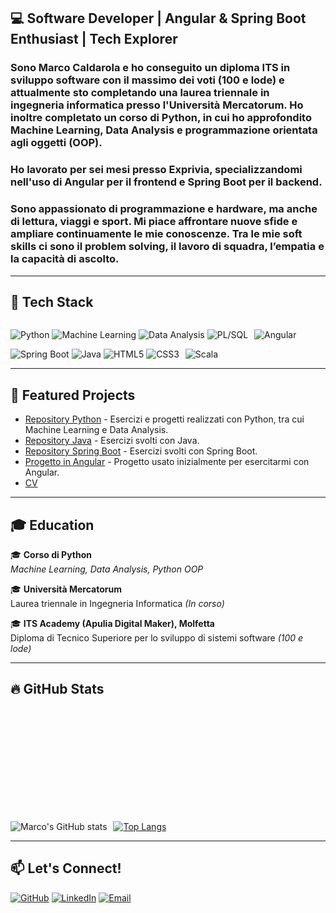 ## 💻 Software Developer | Angular & Spring Boot Enthusiast | Tech Explorer  
### Sono Marco Caldarola e ho conseguito un diploma ITS in sviluppo software con il massimo dei voti (100 e lode) e attualmente sto completando una laurea triennale in ingegneria informatica presso l'Università Mercatorum. Ho inoltre completato un corso di Python, in cui ho approfondito Machine Learning, Data Analysis e programmazione orientata agli oggetti (OOP). 
### Ho lavorato per sei mesi presso Exprivia, specializzandomi nell'uso di Angular per il frontend e Spring Boot per il backend.  
### Sono appassionato di programmazione e hardware, ma anche di lettura, viaggi e sport. Mi piace affrontare nuove sfide e ampliare continuamente le mie conoscenze. Tra le mie soft skills ci sono il problem solving, il lavoro di squadra, l’empatia e la capacità di ascolto.  
---
## 🚀 Tech Stack  
![Python](https://img.shields.io/badge/Python-3776AB?style=for-the-badge&logo=python&logoColor=white) ![Machine Learning](https://img.shields.io/badge/Machine%20Learning-FF6F00?style=for-the-badge&logo=tensorflow&logoColor=white) ![Data Analysis](https://img.shields.io/badge/Data%20Analysis-1E88E5?style=for-the-badge&logo=pandas&logoColor=white) ![PL/SQL](https://img.shields.io/badge/PL/SQL-003B57?style=for-the-badge&logo=oracle&logoColor=white)  <img src="https://via.placeholder.com/2x100" width="2" height="28"> ![Angular](https://img.shields.io/badge/Angular-DD0031?style=for-the-badge&logo=angular&logoColor=white) ![Spring Boot](https://img.shields.io/badge/Spring%20Boot-6DB33F?style=for-the-badge&logo=springboot&logoColor=white) ![Java](https://img.shields.io/badge/Java-ED8B00?style=for-the-badge&logo=java&logoColor=white) ![HTML5](https://img.shields.io/badge/HTML5-E34F26?style=for-the-badge&logo=html5&logoColor=white) ![CSS3](https://img.shields.io/badge/CSS3-1572B6?style=for-the-badge&logo=css3&logoColor=white) <img src="https://via.placeholder.com/2x100" width="2" height="28"> ![Scala](https://img.shields.io/badge/Scala-DC322F?style=for-the-badge&logo=scala&logoColor=white)  

---
## 📌 Featured Projects  
- [Repository Python](https://github.com/MarCalll/Deposito_MarcoCaldarola) - Esercizi e progetti realizzati con Python, tra cui Machine Learning e Data Analysis.  
- [Repository Java](https://github.com/MarCalll/Caldarola-Marco) - Esercizi svolti con Java.  
- [Repository Spring Boot](https://github.com/MarCalll/MarcoCaldarolaEE) - Esercizi svolti con Spring Boot.  
- [Progetto in Angular](https://github.com/MarCalll/NuovoFrontEnd) - Progetto usato inizialmente per esercitarmi con Angular.  
- [CV](https://github.com/MarCalll/MarCalll/blob/99f2c5ae702b58a9de935b4ae482307d3c0a150d/CANVA%20MARCO%20CALDAROLA%2030-10.pdf)

---
## 🎓 Education

🎓 **Corso di Python**  
*Machine Learning, Data Analysis, Python OOP*

🎓 **Università Mercatorum**  
Laurea triennale in Ingegneria Informatica *(In corso)*

🎓 **ITS Academy (Apulia Digital Maker), Molfetta**  
Diploma di Tecnico Superiore per lo sviluppo di sistemi software *(100 e lode)*

---
## 🔥 GitHub Stats  
![Marco's GitHub stats](https://github-readme-stats.vercel.app/api?username=MarCalll&show_icons=true&theme=tokyonight) <img src="https://via.placeholder.com/2x100" width="2" height="195"> [![Top Langs](https://github-readme-stats.vercel.app/api/top-langs/?username=MarCalll&layout=compact&theme=tokyonight)](https://github.com/anuraghazra/github-readme-stats)

---
## 📫 Let's Connect!  
[![GitHub](https://img.shields.io/badge/GitHub-181717?style=for-the-badge&logo=github&logoColor=white)](https://github.com/MarCalll) [![LinkedIn](https://img.shields.io/badge/LinkedIn-0077B5?style=for-the-badge&logo=linkedin&logoColor=white)](https://www.linkedin.com/in/marco-caldarola) [![Email](https://img.shields.io/badge/Email-D14836?style=for-the-badge&logo=gmail&logoColor=white)](mailto:mcaldarola0808@gmail.com)  
